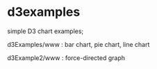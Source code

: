 # d3examples
simple D3 chart examples; 

d3Examples/www : bar chart, pie chart, line chart 

d3Example2/www : force-directed graph
